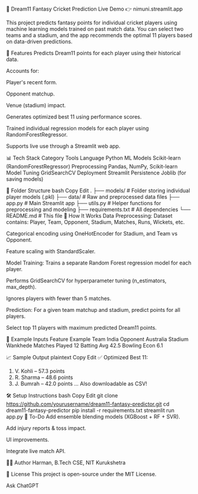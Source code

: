 🏏 Dream11 Fantasy Cricket Prediction
Live Demo 👉 nimuni.streamlit.app

This project predicts fantasy points for individual cricket players using machine learning models trained on past match data. You can select two teams and a stadium, and the app recommends the optimal 11 players based on data-driven predictions.

🚀 Features
Predicts Dream11 points for each player using their historical data.

Accounts for:

Player's recent form.

Opponent matchup.

Venue (stadium) impact.

Generates optimized best 11 using performance scores.

Trained individual regression models for each player using RandomForestRegressor.

Supports live use through a Streamlit web app.

📊 Tech Stack
Category	Tools
Language	Python
ML Models	Scikit-learn (RandomForestRegressor)
Preprocessing	Pandas, NumPy, Scikit-learn
Model Tuning	GridSearchCV
Deployment	Streamlit
Persistence	Joblib (for saving models)

📁 Folder Structure
bash
Copy
Edit
.
├── models/                   # Folder storing individual player models (.pkl)
├── data/                    # Raw and preprocessed data files
├── app.py                   # Main Streamlit app
├── utils.py                 # Helper functions for preprocessing and modeling
├── requirements.txt         # All dependencies
└── README.md                # This file
🧠 How It Works
Data Preprocessing:
Dataset contains: Player, Team, Opponent, Stadium, Matches, Runs, Wickets, etc.

Categorical encoding using OneHotEncoder for Stadium, and Team vs Opponent.

Feature scaling with StandardScaler.

Model Training:
Trains a separate Random Forest regression model for each player.

Performs GridSearchCV for hyperparameter tuning (n_estimators, max_depth).

Ignores players with fewer than 5 matches.

Prediction:
For a given team matchup and stadium, predict points for all players.

Select top 11 players with maximum predicted Dream11 points.

📌 Example Inputs
Feature	Example
Team	India
Opponent	Australia
Stadium	Wankhede
Matches Played	12
Batting Avg	42.5
Bowling Econ	6.1

📈 Sample Output
plaintext
Copy
Edit
✅ Optimized Best 11:
1. V. Kohli –  57.3 points
2. R. Sharma – 48.6 points
3. J. Bumrah – 42.0 points
...
Also downloadable as CSV!

🛠️ Setup Instructions
bash
Copy
Edit
git clone https://github.com/yourusername/dream11-fantasy-predictor.git
cd dream11-fantasy-predictor
pip install -r requirements.txt
streamlit run app.py
📌 To-Do
 Add ensemble blending models (XGBoost + RF + SVR).

 Add injury reports & toss impact.

 UI improvements.

 Integrate live match API.

🙋‍♂️ Author
Harman, B.Tech CSE, NIT Kurukshetra

🏁 License
This project is open-source under the MIT License.








Ask ChatGPT
